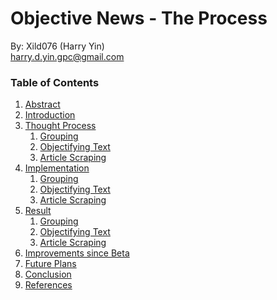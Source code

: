 # Objective News - The Process
By: Xild076 (Harry Yin)\
harry.d.yin.gpc@gmail.com

### Table of Contents
1. [Abstract](#1-abstract)
2. [Introduction](#2-introduction)
3. [Thought Process](#3-thought-process)
    1. [Grouping](#31-grouping)
    2. [Objectifying Text](#32-objectifying-text)
    3. [Article Scraping](#33-article-scraping-and-relability)
4. [Implementation](#4-implementation)
    1. [Grouping](#41-grouping)
    2. [Objectifying Text](#42-objectifying-text)
    3. [Article Scraping](#43-article-scraping-and-relability)
5. [Result](#5-results)
    1. [Grouping](#51-grouping)
    2. [Objectifying Text](#52-objectifying-text)
    3. [Article Scraping](#53-article-scraping-and-relability)
6. [Improvements since Beta](#)
7. [Future Plans](#6-future-plans)
8. [Conclusion](#7-conclusion)
9. [References](#8-references)

